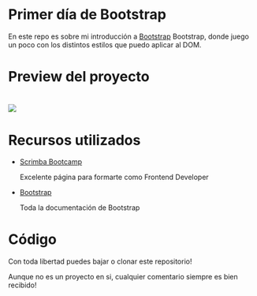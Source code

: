 <h1>Primer día de Bootstrap</h1>
<p> En este repo es sobre mi introducción a <a href="https://getbootstrap.com/">Bootstrap</a> Bootstrap, donde juego un poco con los distintos estilos que puedo aplicar al DOM. </p>

<h1>Preview del proyecto<h1>
<img align="center" src="./bootstrap.gif"/>
  
  <h1>Recursos utilizados</h1>
  <ul>
      <li><p><a href="https://scrimba.com/">Scrimba Bootcamp</a></p></li>
    <p>Excelente página para formarte como Frontend Developer</p>
    <li><a href="https://getbootstrap.com/">Bootstrap</a></li>
    <p>Toda la documentación de Bootstrap</p>
  </ul>
  
  <h1>Código</h1>
  <p>Con toda libertad puedes bajar o clonar este repositorio!</p>
  <p>Aunque no es un proyecto en si, cualquier comentario siempre es bien recibido!</p>

